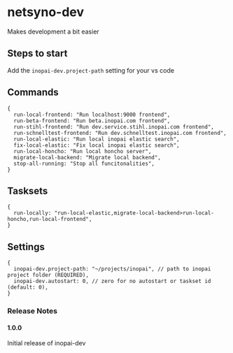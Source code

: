 # netsyno-dev
Makes development a bit easier

## Steps to start

Add the `inopai-dev.project-path` setting for your vs code

## Commands
```
{
  run-local-frontend: "Run localhost:9000 frontend",
  run-beta-frontend: "Run beta.inopai.com frontend",
  run-stihl-frontend: "Run dev.service.stihl.inopai.com frontend",
  run-schnelltest-frontend: "Run dev.schnelltest.inopai.com frontend",
  run-local-elastic: "Run local inopai elastic search",
  fix-local-elastic: "Fix local inopai elastic search",
  run-local-honcho: "Run local honcho server",
  migrate-local-backend: "Migrate local backend",
  stop-all-running: "Stop all funcitonalities",
}
```

## Tasksets
```
{
  run-locally: "run-local-elastic,migrate-local-backend>run-local-honcho,run-local-frontend",
}
```

## Settings
```
{
  inopai-dev.project-path: "~/projects/inopai", // path to inopai project folder (REQUIRED),
  inopai-dev.autostart: 0, // zero for no autostart or taskset id (default: 0),
}
```

### Release Notes
#### 1.0.0
Initial release of inopai-dev
